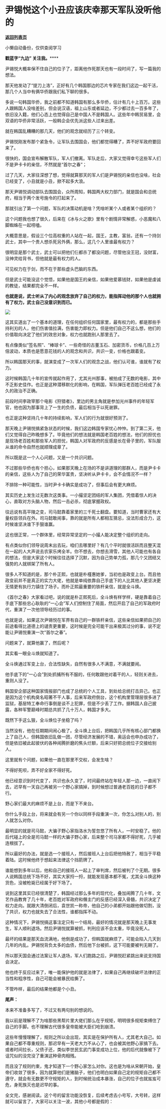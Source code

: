 # 尹锡悦这个小丑应该庆幸那天军队没听他的

[**返回列表页**](/gzh/九边)

小懒自动备份，仅供查阅学习

******戳蓝字**“九边”** 关注我。******

尹锡悦大概率保不住自己的位子了，距离他作死那天也有一段时间了，写一篇我的想法。

那天他发动了“提刀上洛”，正好有几个韩国那边的芯片专家在我们这边一起干活，那几个人当中有俩华侨跟我们私下聊的很多。

多说一句韩国华侨，我之前都不知道韩国有那么多华侨，估计有几十上百万。这些人跟韩国人没啥差别，但会说汉语，祖上山东或者延边，不少都过去一百多年了，依旧没入籍，他们心态上也觉得自己是中国人不是韩国人。这些年中韩贸易里，会双语的华侨非常活跃，一般韩企会优先派这些人过来出差。  

就在韩国乱糟糟的那几天，他们的观念就经历了三个转变。

尹锡悦刚发布那个紧急令，让军队去围国会，他们都觉得糟了，弄不好军政府要回来了。  

很快的，国会宣布解散军队，军人们撤离。军队走后，大家又觉得幸亏这些军人们不是尹卡卡的亲信，不然就是“首尔之春”；  

过了几天，大家往深想了想，觉得就算那天的军人们是尹锡悦的亲信也没啥，社会已经变了，小丑就是小丑，掀不起多大浪。

那天尹锡悦调动部队去围国会，众所周知，韩国两大权力部门，就是国会和总统府，相当于两个发号施令的打起来了。

那就引出了第一个问题，军队的决策动机是啥？凭啥听某个人或者某个组织的？  

这个问题我也想了很久，后来在《冰与火之歌》里有个剧情非常解惑，小恶魔和八脚蜘蛛在一起唠嗑。

大概意思是，假设三个位高权重的人站在一起，国王，主教，富翁，还有一个持剑武士，其中一个贵人想杀死另外俩，那么，这几个人里谁最有权力？

很明显是那个武士，武士可以把他们仨都杀了都没问题，尽管他没王冠，没财富，没神灵给背书，但他就是最有权力的人。

可见权力在于剑，而不在于那些虚头巴脑的东西。  

但是武士可能没这个觉悟，如果他是国王的亲信，如果他爱慕钱财，如果他是虔诚的教徒，结果都完全不一样。  

**也就是说，武士听从了内心的观念放弃了自己的权力，能指挥动他的那个人也就拥有了权力，武士自己没意识到而已。**  

![](https://mmbiz.qpic.cn/sz_mmbiz_png/INpibEpTBzYfxiangwnydV8NxAEBKY3BuORE5Io1XOibnsXVdAXUPEMN9IwjsvyW4HDcoRZ9BGcYoffCawMJOXcjA/640?wx_fmt=png&from;=appmsg)

这其实道出了一个基本的道理，在任何组织任何国家里，最有权力的，都是那些手持利刃的人，他们伤害值拉满，伤害能力即权力。但是他们自己不这么想，他们的价值取向决定了他们的效忠对象，权力也就跑别人那里去了。

有点像类似“签名照”、“棒球卡”、一些奇怪的古董玉石、加密货币，价格几百上万倍波动，本质也是愿意花钱的人的观念和共识，共识一变，价格也跟着变。

所以韩国那天的事，就演变成了一次军人们的观念之战，他们认可谁，谁就有了权力。

这时候韩国几十年的宣传就起作用了，尤其光州那事，被拍成了无数的电影，其中不乏影史佳作。也正是这种潜移默化的影响，在韩国，军队弹压老百姓已经成了永久的政治不正确。

前段时间李政宰那个电影《狩猎者》，里边的男主角就是参加光州事件的年轻军官，他也因为那事背上了一生的负债，最后相当于以死谢罪。  

也正是这种坚持几十年的持续影响，军人们的行为就很好预测了。

那天晚上尹锡悦搞紧急状态的时候，我们这边韩国专家忧心忡忡。到了第二天，他们又觉得自己昨晚想多了。毕竟他们的想法就是韩国老百姓的想法，他们的担忧也是现场老百姓和那些军人的担忧，韩国人对军政府的反感是长在骨子里的，军队服从谁的命令自然也就顺理成章了。

所以既是这一个人心问题，又是一个共识问题。  

不过那些华侨也有个担心，如果那天晚上在场的不是讲道理的那群人，而是尹卡卡的亲信，这些人为了自己的荣华富贵，坚决听从尹卡卡，会不会情况不一样？

不排除一种可能性，当时尹卡卡确实是成功了，但事后会有更大麻烦。

其实历史上发生过无数次这类事。一小撮坚定团结的军人集团，凭借着惊人的决心，直取对方头脑人物，然后一击必杀，彻底掌握政权。

往远说有高平陵之变，司马懿靠着家里的三千死士翻盘。要知道，当时曹家还有大量权臣领兵在外。司马懿敢闹事，靠的就是所有人都相互猜忌，没法形成合力，这时候谁坚决谁下手狠谁赢。  

这也很正常，一个群体里，经常异常坚定的一小撮人能决定整个组织的走向。

有点类似你们领导说周末出去玩，咱们去哪里好？有几个平时就很活跃而且整天混在一起的人大声说去农家乐烤全羊。你不想去，你想去滑雪，其他人可能也有各自的想法，但是大家这个时候往往选择了沉默，因为自己势单力孤，那几个又团结又强势的人就绑架了所有人。  

很多人不知道的是，那个朴正熙，也就是朴槿惠她爹，当初也是政变上台。而且他政变前并不是真正的实力大佬，他就是单纯依靠自己手底下的人比其他人更坚决更无情更有执行力镇住了场子。而朴正熙最重要的铁杆亲信，就是全斗焕。

《首尔之春》大家看过吧，说的就是朴正熙死后，全斗焕有样学样，硬是靠着自己手底下那些忠心耿耿的“一心会”军人们控制住了局面，然后开启了自己的军政府时代，重演了一次他领导经历过的事。  

也就是说，如果这次尹锡悦在军界有自己的一群铁杆亲信，这些亲信如果把自己的前途看得比道德上的谴责更重要，这时候是完全可能干出来极其过分的事，说不定能让尹锡悦重演一次“首尔之春”。

问题来了，就算他赢了，然后呢？  

其实看一眼全斗焕就知道了。  

全斗焕通过军变上台，合法性缺失，自然有很多人不满意，不满就要闹。

他手底下的“一心会”到处抓捕所有不服的，任何敢跟他对着干的人，轻则关进去，重则人没了。

韩国安企部这种国家情报部门也成了总统的个人工具，到处给总统打击异己。也正是因为这个机构臭名昭著不干人事，后来军政府倒台，这个机构里管理层很多进了监狱，基层特工奉命行事倒是谈不上犯罪，但是不少丢了工作。据韩国人自己披露，各种军警巅峰时期总共抓了几十万人，韩国才多大。

既然下手这么狠，全斗焕位子坐稳了吗？

当然没有，他在任期期间闹心极了。全斗焕上台后，把韩国几乎所有核心部门都换上了自己人，但韩国依旧乱做一团，尽管经济发展的不错，奥运会也申办成功了，但是依旧被此起彼伏的各种闹腾折磨的焦头烂额，后来只好把总统位子交接给别人。

这里就有个问题，如果他一直在那里不交权，会发生啥？

不得好死呗，弄不好全家不得好死。

他已经意识到时代变了，共识也永久变了，时间最终站在年轻人那一边，一直闹下去，迟早有一天自己再被另一个野心家搞掉，到时候想过普通老百姓的日子都不行。

野心家们最大的麻烦不是上台，而是下不来台。

你什么手段上台，将来就会有另一个你以同样手段重演一次，你怎么对别人的，别人就怎么对你。

最明显的就是司马懿，大骗子野心家指洛水为誓忽悠了所有人，一时安稳了。他的后代碰上的全是司马懿一样的大骗子野心家，后来整个司马家都不得好死，几乎被连根拔了。  

所以最好的办法，就是选一个接班人，然后接班人上台后把他特赦了，相当于平稳着陆。这时候他终于想起来法律这个挡箭牌了。

谁能想到多年以后，他和自己的接班人一起上了审判席，然后被判了个无期。很多人说韩国总统下场不好，其实大家捋一捋，就能发现基本都不冤，尤其全斗焕这种货色，没被枪毙已经属于好下场了。  

说到这里其实已经很清楚了，韩国经过那么多年的现代化，叠加闹腾了几十年，文艺作品教育了几十年，老百姓对军政府和僭主门的反感已经深入骨髓，共识决定了权力走向。就跟大清倒闭后，袁世凯一称帝，他自己的小弟都开始跟他做切割，没了共识，权力也就失去了合法性，谁都指挥不动。

这种情况下，尹锡悦搞这事注定只有一个结局，最好的情况就是那天晚上无事发生，军人顺利退场。然后尹锡悦就算被抓，判刑应该不会太重，毕竟没死人。  

最坏的结果是那天血流满地，他倒是成功了，但韩国就麻烦了，可能会陷入几天到几年的内乱。尹锡悦背负太多的血债，然后他下台被抓，这下可能要被判无期了。

所以那天国会通过法案让军人退场，军人们跑路之后，尹锡悦赶紧跳出来说支持国会决定。

他也终于反应过来了，唯一能保护他的就是法律了，如果自己再继续破坏法律的正当性和程序性，自己可能会被暴民给撕了。  

不管咋样，最后的结果他都是个小丑。

**尾声：**

本来不准备多写了，不过又有两句别的想说的。  

我以前是理解不了为啥那些黑帮片里大佬们那么在乎规矩，明明很多规矩束缚住了自己的手脚。也不理解古代很多皇帝能被大臣们呛到崩溃。  

这些年慢慢理解了，规则之所以会出现，其实是在保护所有人，尤其老大自己。如果自己都不尊重规则，那迟早有一天老大力不从心了，也会被其他野心家搞下去。或者时间拉长，父债子还，类似李世民玄武门事变成功上位，他的后代就像被下了诅咒似的没完没了重演这种骨肉相残。

而且没了规则约束，鬼才知道下一个野心家怎么对你。这也是为啥从宋朝开始，皇帝们收敛了很多，因为就算他们是猪脑子，他们也明白如果自己定的规矩自己都不遵守，就会有无数更不守规矩的人，到时候统治成本暴涨，自己的位子也就岌岌可危，身死族灭也是迟早的事。

全文完，感谢阅读。这个号的留言功能没恢复，后续考虑去小号写，大号转，这样就可以留言了，大家可以关注一波，其他小号都是假的：

